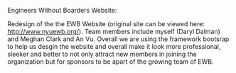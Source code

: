 Engineers Without Boarders Website:

Redesign of the the EWB Website (original site can be viewed here: http://www.nyuewb.org/). Team members include myself (Daryl Dalman) and Meghan Clark and An Vu. Overall we are using the framework bootsrap to help us desgin the website and overall make it look more professional, sleeker and better to not only attract new members in joining the organization but for sponsors to be apart of the growing team of EWB.